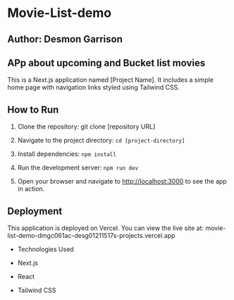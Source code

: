 # Movie-List-demo



## Author: Desmon Garrison



## APp about upcoming and Bucket list movies

 

This is a Next.js application named [Project Name]. It includes a simple home page with navigation links styled using Tailwind CSS.



## How to Run



1. Clone the repository: git clone [repository URL]

2. Navigate to the project directory: `cd [project-directory]`

3. Install dependencies: `npm install`

4. Run the development server: `npm run dev`

5. Open your browser and navigate to [http://localhost:3000](http://localhost:3000) to see the app in action.



## Deployment



This application is deployed on Vercel. You can view the live site at: movie-list-demo-dmgc061ac-desg01211517s-projects.vercel.app



- Technologies Used

- Next.js

- React

- Tailwind CSS
